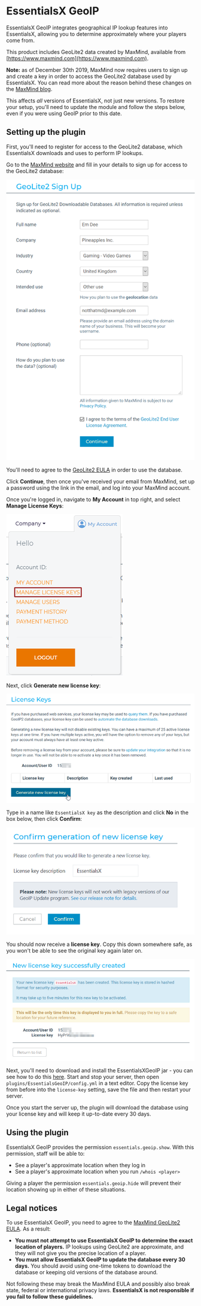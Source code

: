 # EssentialsX GeoIP

EssentialsX GeoIP integrates geographical IP lookup features into EssentialsX, allowing you to determine approximately where your players come from.

<b-message>

This product includes GeoLite2 data created by MaxMind, available from [https://www.maxmind.com](https://www.maxmind.com).

</b-message>

<b-message type="is-info">

**Note:** as of December 30th 2019, MaxMind now requires users to sign up and create a key in order to access the GeoLite2 database used by EssentialsX.
You can read more about the reason behind these changes on the [MaxMind blog](https://blog.maxmind.com/2019/12/18/significant-changes-to-accessing-and-using-geolite2-databases/).

This affects *all* versions of EssentialsX, not just new versions. To restore your setup, you'll need to update the module and follow the steps below, even if you were using GeoIP prior to this date.

</b-message>

## Setting up the plugin

First, you'll need to register for access to the GeoLite2 database, which EssentialsX downloads and uses to perform IP lookups.

Go to the [MaxMind website](https://www.maxmind.com/en/geolite2/signup) and fill in your details to sign up for access to the GeoLite2 database:

![An example of a filled-in signup form. Note that providing your phone number is optional.](./images/geoip-step1.png)

You'll need to agree to the [GeoLite2 EULA](#legal-notices) in order to use the database.

Click **Continue**, then once you've received your email from MaxMind, set up a password using the link in the email, and log into your MaxMind account.

Once you're logged in, navigate to **My Account** in top right, and select **Manage License Keys**:

!["My License Key" is under Security on the left-hand sidebar.](./images/geoip-step2.png)

Next, click **Generate new license key**:

![The "Generate new license key" button is below the empty table.](./images/geoip-step3.png)

Type in a name like `EssentialsX key` as the description and click **No** in the box below, then click **Confirm**:

![The description should be filled in with something to identify the key, and you should check "No" next to the GeoIP Update text.](./images/geoip-step4.png)

You should now receive a **license key**. Copy this down somewhere safe, as you won't be able to see the original key again later on.

![Copy down the license key and keep it somewhere safe.](./images/geoip-step5.png)

Next, you'll need to download and install the EssentialsXGeoIP jar - you can see how to do this [here](/wiki/Installing-EssentialsX.html).
Start and stop your server, then open `plugins/EssentialsGeoIP/config.yml` in a text editor.
Copy the license key from before into the `license-key` setting, save the file and then restart your server.

Once you start the server up, the plugin will download the database using your license key and will keep it up-to-date every 30 days.

## Using the plugin

EssentialsX GeoIP provides the permission `essentials.geoip.show`. With this permission, staff will be able to:
- See a player's approximate location when they log in
- See a player's approximate location when you run `/whois <player>`

Giving a player the permission `essentials.geoip.hide` will prevent their location showing up in either of these situations.

## Legal notices

<b-message type="is-error">

To use EssentialsX GeoIP, you need to agree to the [MaxMind GeoLite2 EULA](https://www.maxmind.com/en/geolite2/eula). As a result:
- **You must not attempt to use EssentialsX GeoIP to determine the exact location of players.** IP lookups using GeoLite2 are approximate, and they will not give you the precise location of a player.
- **You must allow EssentialsX GeoIP to update the database every 30 days.** You should avoid using one-time tokens to download the database or keeping old versions of the database around.

Not following these may break the MaxMind EULA and possibly also break state, federal or international privacy laws. **EssentialsX is not responsible if you fail to follow these guidelines.**

</b-message>
